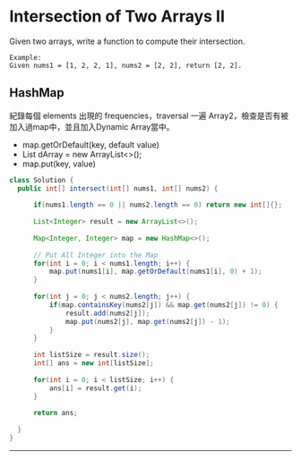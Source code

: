 # Intersection of Two Arrays II

Given two arrays, write a function to compute their intersection.

```
Example:
Given nums1 = [1, 2, 2, 1], nums2 = [2, 2], return [2, 2].
```

## HashMap
紀錄每個 elements 出現的 frequencies，traversal 一遍 Array2，檢查是否有被加入過map中，並且加入Dynamic Array當中。

- map.getOrDefault(key, default value)
- List<Integer> dArray = new ArrayList<>();
- map.put(key, value)

```java
class Solution {
  public int[] intersect(int[] nums1, int[] nums2) {
      
      if(nums1.length == 0 || nums2.length == 0) return new int[]{};
      
      List<Integer> result = new ArrayList<>();
      
      Map<Integer, Integer> map = new HashMap<>();
      
      // Put All Integer into the Map
      for(int i = 0; i < nums1.length; i++) {
          map.put(nums1[i], map.getOrDefault(nums1[i], 0) + 1);
      }
      
      for(int j = 0; j < nums2.length; j++) {
          if(map.containsKey(nums2[j]) && map.get(nums2[j]) != 0) {
              result.add(nums2[j]);
              map.put(nums2[j], map.get(nums2[j]) - 1);
          }
      }
      
      int listSize = result.size();
      int[] ans = new int[listSize];
      
      for(int i = 0; i < listSize; i++) {
          ans[i] = result.get(i);
      }
      
      return ans;
      
  }
}
```

***

